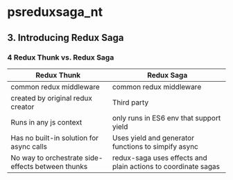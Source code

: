 # psreduxsaga_nt

## 3. Introducing Redux Saga
### 4 Redux Thunk vs. Redux Saga
Redux Thunk | Redux Saga
---|---
common redux middleware| common redux middleware
created by original redux creator|Third party
Runs in any js context|only runs in ES6 env that support yield
Has no built-in solution for async calls|Uses yield and generator functions to simpify async
No way to orchestrate side-effects between thunks| redux-saga uses effects and plain actions to coordinate sagas
